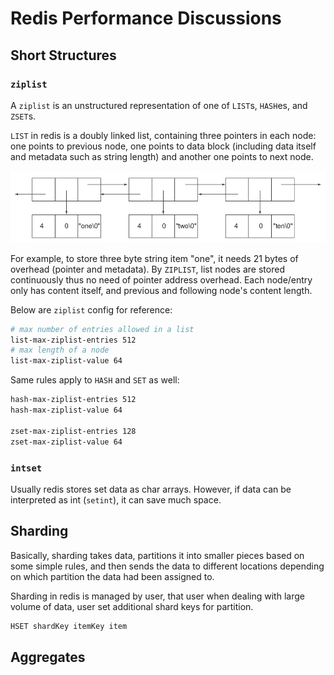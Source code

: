 # Redis Performance Discussions

## Short Structures

### `ziplist`
A `ziplist` is an unstructured representation of one of `LIST`s, `HASH`es, and `ZSET`s.

`LIST` in redis is a doubly linked list, containing three pointers in each node: one points to previous node, one points to data block (including data itself and metadata such as string length) and another one points to next node.

![redis_list](imgs/redis_list.png "redis_list")

For example, to store three byte string item "one", it needs 21 bytes of overhead (pointer and metadata). By `ZIPLIST`, list nodes are stored continuously thus no need of pointer address overhead. Each node/entry only has content itself, and previous and following node's content length. 

Below are `ziplist` config for reference:
```bash
# max number of entries allowed in a list
list-max-ziplist-entries 512
# max length of a node
list-max-ziplist-value 64
```

Same rules apply to `HASH` and `SET` as well:
```bash
hash-max-ziplist-entries 512
hash-max-ziplist-value 64

zset-max-ziplist-entries 128
zset-max-ziplist-value 64
```

### `intset`

Usually redis stores set data as char arrays. However, if data can be interpreted as int (`setint`), it can save much space. 

## Sharding

Basically, sharding takes data, partitions it into smaller pieces based on some simple rules, and then sends the data to different locations depending on which partition the data had been assigned to.

Sharding in redis is managed by user, that user when dealing with large volume of data, user set additional shard keys for partition.
```bash
HSET shardKey itemKey item
```

## Aggregates

